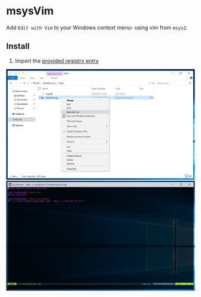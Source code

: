 # msysVim
Add `Edit with Vim` to your Windows context menu- using vim from `msys2`.

## Install
1) Import the [provided registry entry](msysVim.reg)

![Context](context.png)
![Shell](shell.png)
